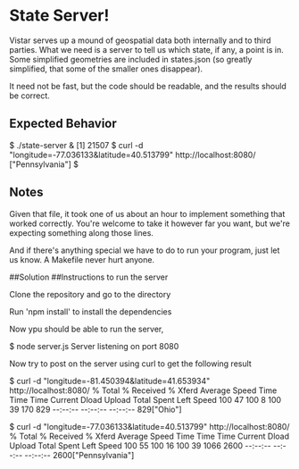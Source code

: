 # State Server!

Vistar serves up a mound of geospatial data both internally and to third
parties. What we need is a server to tell us which state, if any, a point is in.
Some simplified geometries are included in states.json (so greatly simplified,
that some of the smaller ones disappear).

It need not be fast, but the code should be readable, and the results should be
correct.

## Expected Behavior

  $ ./state-server &
  [1] 21507
  $ curl  -d "longitude=-77.036133&latitude=40.513799" http://localhost:8080/
  ["Pennsylvania"]
  $


## Notes

Given that file, it took one of us about an hour to implement something that
worked correctly. You're welcome to take it however far you want, but we're
expecting something along those lines.

And if there's anything special we have to do to run your program, just let us
know. A Makefile never hurt anyone.

##Solution
##Instructions to run the server

Clone the repository and go to the directory

Run 'npm install' to install the dependencies

Now ypu should be able to run the server,

$ node server.js
Server listening on port 8080

Now try to post on the server using curl to get the following result 

$  curl -d "longitude=-81.450394&latitude=41.653934" http://localhost:8080/
  % Total    % Received % Xferd  Average Speed   Time    Time     Time  Current
                                 Dload  Upload   Total   Spent    Left  Speed
100    47  100     8  100    39    170    829 --:--:-- --:--:-- --:--:--   829["Ohio"]


$ curl  -d "longitude=-77.036133&latitude=40.513799" http://localhost:8080/
  % Total    % Received % Xferd  Average Speed   Time    Time     Time  Current
                                 Dload  Upload   Total   Spent    Left  Speed
100    55  100    16  100    39   1066   2600 --:--:-- --:--:-- --:--:--  2600["Pennsylvania"]
